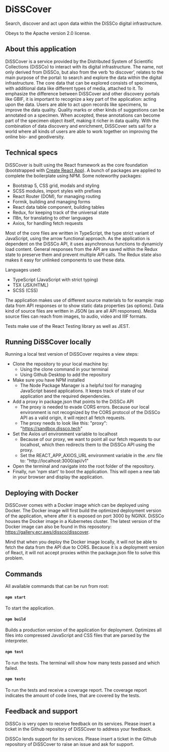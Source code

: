 # DiSSCover

Search, discover and act upon data within the DiSSCo digital infrastructure.

Obeys to the Apache version 2.0 license.

## About this application

DiSSCover is a service provided by the Distributed System of Scientific Collections (DiSSCo) to interact with its digital infrastructure. The name, not only derived from DiSSCo, but also from the verb ‘to discover’, relates to the main purpose of the portal: to search and explore the data within the digital infrastructure. The core data that can be explored consists of specimens, with additional data like different types of media, attached to it. To emphasize the difference between DiSSCover and other discovery portals like GBIF, it is important to recognize a key part of the application: acting upon the data. Users are able to act upon records like specimens, to improve the data quality. Quality marks or other kinds of suggestions can be annotated on a specimen. When accepted, these annotations can become part of the specimen object itself, making it richer in data quality. With the combination of data discovery and enrichment, DiSSCover sets sail for a world where all kinds of users are able to work together on improving the online bio- and geodiversity.

## Technical specs

DiSSCover is built using the React framework as the core foundation (bootstrapped with [Create React App](https://github.com/facebook/create-react-app)). A bunch of packages are applied to complete the boilerplate using NPM. Some noteworthy packages:

- Bootstrap 5, CSS grid, modals and styling
- SCSS modules, import styles with prefixes
- React Router (DOM), for managing routing
- Formik, building and managing forms
- React data table component, building tables
- Redux, for keeping track of the universal state
- I18n, for translating to other languages
- Axios, for handling fetch requests

Most of the core files are written in TypeScript, the type strict variant of JavaScript, using the arrow functional approach. As the application is dependent on the DiSSCo API, it uses asynchronous functions to dynamicly load content. General responses from the API are saved within the Redux state to preserve them and prevent multiple API calls. The Redux state also makes it easy for unlinked components to use these data.

Languages used:

- TypeScript (JavaScript with strict typing)
- TSX (JSX/HTML)
- SCSS (CSS)

The application makes use of different source materials to for example: map data from API responses or to show static data properties (as options). Data kind of source files are written in JSON (as are all API responses). Media source files can reach from images, to audio, video and IIIF formats.

Tests make use of the React Testing library as well as JEST.

## Running DiSSCover locally

Running a local test version of DiSSCover requires a view steps:

- Clone the repository to your local machine by:
    - Using the clone command in your terminal
    - Using Github Desktop to add the repository
- Make sure you have NPM installed
    - The Node Package Manager is a helpful tool for managing JavaScript based applications. It keeps track of state of our application and the required dependencies.
- Add a proxy in package.json that points to the DiSSCo API
    - The proxy is needed to evade CORS errors. Because our local environment is not recognized by the CORS protocol of the DiSSCo API as a valid origin, it will reject all fetch requests.
    - The proxy needs to look like this: "proxy": "https://sandbox.dissco.tech"
- Set the Axios url environment variable to localhost
    - Because of our proxy, we want to point all our fetch requests to our localhost, which then redirects them to the DiSSCo API using the proxy.
    - Set the REACT_APP_AXIOS_URL environment variable in the .env file to: "http://localhost:3000/api/v1"
- Open the terminal and navigate into the root folder of the repository.
- Finally, run 'npm start' to boot the application. This will open a new tab in your browser and display the application.

## Deploying with Docker

DiSSCover comes with a Docker image which can be deployed using Docker. The Docker image will first build the optimized deployment version of the application, where after it is exposed on port 3000 by NGINX. DiSSCo houses the Docker image in a Kubernetes cluster. The latest version of the Docker image can also be found in this reposotory: https://gallery.ecr.aws/dissco/disscover.

Mind that when you deploy the Docker image locally, it will not be able to fetch the data from the API due to CORS. Because it is a deployment version of React, it will not accept proxies within the package.json file to solve this problem.

## Commands

All available commands that can be run from root:

#### `npm start`
To start the application.

#### `npm build`
Builds a production version of the application for deployment. Optimizes all files into compressed JavaScript and CSS files that are parsed by the interpreter.

#### `npm test`
To run the tests. The terminal will show how many tests passed and which failed.

#### `npm testc`
To run the tests and receive a coverage report. The coverage report indicates the amount of code lines, that are covered by the tests.

## Feedback and support

DiSSCo is very open to receive feedback on its services. Please insert a ticket in the Github repository of DiSSCover to address your feedback.

DiSSCo lends support for its services. Please insert a ticket in the Github repository of DiSSCover to raise an issue and ask for support.